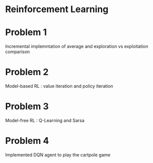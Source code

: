 # Reinforcement Learning
# Problem 1
Incremental implemntation of average and exploration vs exploitation comparison

# Problem 2
Model-based RL : value iteration and policy iteration

# Problem 3
Model-free RL : Q-Learning and Sarsa

# Problem 4
Implemented DQN agent to play the cartpole game
